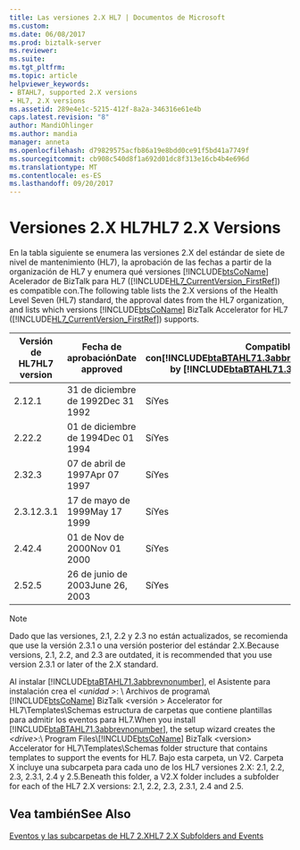 ```yaml
---
title: Las versiones 2.X HL7 | Documentos de Microsoft
ms.custom: 
ms.date: 06/08/2017
ms.prod: biztalk-server
ms.reviewer: 
ms.suite: 
ms.tgt_pltfrm: 
ms.topic: article
helpviewer_keywords:
- BTAHL7, supported 2.X versions
- HL7, 2.X versions
ms.assetid: 289e4e1c-5215-412f-8a2a-346316e61e4b
caps.latest.revision: "8"
author: MandiOhlinger
ms.author: mandia
manager: anneta
ms.openlocfilehash: d79829575acfb86a19e8bdd0ce91f5bd41a7749f
ms.sourcegitcommit: cb908c540d8f1a692d01dc8f313e16cb4b4e696d
ms.translationtype: MT
ms.contentlocale: es-ES
ms.lasthandoff: 09/20/2017
---
```

# <a name="hl7-2x-versions"></a><span data-ttu-id="467ea-102">Versiones 2.X HL7</span><span class="sxs-lookup"><span data-stu-id="467ea-102">HL7 2.X Versions</span></span>
<span data-ttu-id="467ea-103">En la tabla siguiente se enumera las versiones 2.X del estándar de siete de nivel de mantenimiento (HL7), la aprobación de las fechas a partir de la organización de HL7 y enumera qué versiones [!INCLUDE[btsCoName](../../includes/btsconame-md.md)] Acelerador de BizTalk para HL7 ([!INCLUDE[HL7_CurrentVersion_FirstRef](../../includes/hl7-currentversion-firstref-md.md)]) es compatible con.</span><span class="sxs-lookup"><span data-stu-id="467ea-103">The following table lists the 2.X versions of the Health Level Seven (HL7) standard, the approval dates from the HL7 organization, and lists which versions [!INCLUDE[btsCoName](../../includes/btsconame-md.md)] BizTalk Accelerator for HL7 ([!INCLUDE[HL7_CurrentVersion_FirstRef](../../includes/hl7-currentversion-firstref-md.md)]) supports.</span></span>  
  
|<span data-ttu-id="467ea-104">Versión de HL7</span><span class="sxs-lookup"><span data-stu-id="467ea-104">HL7 version</span></span>|<span data-ttu-id="467ea-105">Fecha de aprobación</span><span class="sxs-lookup"><span data-stu-id="467ea-105">Date approved</span></span>|<span data-ttu-id="467ea-106">Compatible con[!INCLUDE[btaBTAHL71.3abbrevnonumber](../../includes/btabtahl71-3abbrevnonumber-md.md)]</span><span class="sxs-lookup"><span data-stu-id="467ea-106">Supported by [!INCLUDE[btaBTAHL71.3abbrevnonumber](../../includes/btabtahl71-3abbrevnonumber-md.md)]</span></span>|  
|-----------------|-------------------|---------------------------------------------------------------------------------------------|  
|<span data-ttu-id="467ea-107">2.1</span><span class="sxs-lookup"><span data-stu-id="467ea-107">2.1</span></span>|<span data-ttu-id="467ea-108">31 de diciembre de 1992</span><span class="sxs-lookup"><span data-stu-id="467ea-108">Dec 31 1992</span></span>|<span data-ttu-id="467ea-109">Sí</span><span class="sxs-lookup"><span data-stu-id="467ea-109">Yes</span></span>|  
|<span data-ttu-id="467ea-110">2.2</span><span class="sxs-lookup"><span data-stu-id="467ea-110">2.2</span></span>|<span data-ttu-id="467ea-111">01 de diciembre de 1994</span><span class="sxs-lookup"><span data-stu-id="467ea-111">Dec 01 1994</span></span>|<span data-ttu-id="467ea-112">Sí</span><span class="sxs-lookup"><span data-stu-id="467ea-112">Yes</span></span>|  
|<span data-ttu-id="467ea-113">2.3</span><span class="sxs-lookup"><span data-stu-id="467ea-113">2.3</span></span>|<span data-ttu-id="467ea-114">07 de abril de 1997</span><span class="sxs-lookup"><span data-stu-id="467ea-114">Apr 07 1997</span></span>|<span data-ttu-id="467ea-115">Sí</span><span class="sxs-lookup"><span data-stu-id="467ea-115">Yes</span></span>|  
|<span data-ttu-id="467ea-116">2.3.1</span><span class="sxs-lookup"><span data-stu-id="467ea-116">2.3.1</span></span>|<span data-ttu-id="467ea-117">17 de mayo de 1999</span><span class="sxs-lookup"><span data-stu-id="467ea-117">May 17 1999</span></span>|<span data-ttu-id="467ea-118">Sí</span><span class="sxs-lookup"><span data-stu-id="467ea-118">Yes</span></span>|  
|<span data-ttu-id="467ea-119">2.4</span><span class="sxs-lookup"><span data-stu-id="467ea-119">2.4</span></span>|<span data-ttu-id="467ea-120">01 de Nov de 2000</span><span class="sxs-lookup"><span data-stu-id="467ea-120">Nov 01 2000</span></span>|<span data-ttu-id="467ea-121">Sí</span><span class="sxs-lookup"><span data-stu-id="467ea-121">Yes</span></span>|  
|<span data-ttu-id="467ea-122">2.5</span><span class="sxs-lookup"><span data-stu-id="467ea-122">2.5</span></span>|<span data-ttu-id="467ea-123">26 de junio de 2003</span><span class="sxs-lookup"><span data-stu-id="467ea-123">June 26, 2003</span></span>|<span data-ttu-id="467ea-124">Sí</span><span class="sxs-lookup"><span data-stu-id="467ea-124">Yes</span></span>|  
  
> [!NOTE]
>  <span data-ttu-id="467ea-125">Dado que las versiones, 2.1, 2.2 y 2.3 no están actualizados, se recomienda que use la versión 2.3.1 o una versión posterior del estándar 2.X.</span><span class="sxs-lookup"><span data-stu-id="467ea-125">Because versions, 2.1, 2.2, and 2.3 are outdated, it is recommended that you use version 2.3.1 or later of the 2.X standard.</span></span>  
  
 <span data-ttu-id="467ea-126">Al instalar [!INCLUDE[btaBTAHL71.3abbrevnonumber](../../includes/btabtahl71-3abbrevnonumber-md.md)], el Asistente para instalación crea el  *\<unidad >*: \ Archivos de programa\\ [!INCLUDE[btsCoName](../../includes/btsconame-md.md)] BizTalk \<versión > Accelerator for HL7\Templates\Schemas estructura de carpetas que contiene plantillas para admitir los eventos para HL7.</span><span class="sxs-lookup"><span data-stu-id="467ea-126">When you install [!INCLUDE[btaBTAHL71.3abbrevnonumber](../../includes/btabtahl71-3abbrevnonumber-md.md)], the setup wizard creates the *\<drive>*:\ Program Files\\[!INCLUDE[btsCoName](../../includes/btsconame-md.md)] BizTalk \<version> Accelerator for HL7\Templates\Schemas folder structure that contains templates to support the events for HL7.</span></span> <span data-ttu-id="467ea-127">Bajo esta carpeta, un V2. Carpeta X incluye una subcarpeta para cada uno de los HL7 versiones 2.X: 2.1, 2.2, 2.3, 2.3.1, 2.4 y 2.5.</span><span class="sxs-lookup"><span data-stu-id="467ea-127">Beneath this folder, a V2.X folder includes a subfolder for each of the HL7 2.X versions: 2.1, 2.2, 2.3, 2.3.1, 2.4 and 2.5.</span></span>  
  
## <a name="see-also"></a><span data-ttu-id="467ea-128">Vea también</span><span class="sxs-lookup"><span data-stu-id="467ea-128">See Also</span></span>  
 [<span data-ttu-id="467ea-129">Eventos y las subcarpetas de HL7 2.X</span><span class="sxs-lookup"><span data-stu-id="467ea-129">HL7 2.X Subfolders and Events</span></span>](../../adapters-and-accelerators/accelerator-hl7/hl7-2-x-subfolders-and-events.md)